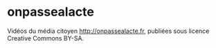 # onpassealacte
Vidéos du média citoyen http://onpassealacte.fr, publiées sous licence Creative Commons BY-SA.

